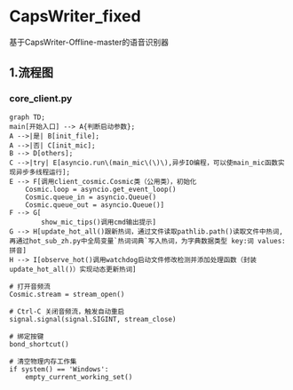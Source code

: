 # CapsWriter_fixed
基于CapsWriter-Offline-master的语音识别器

## 1.流程图
### core_client.py
```mermaid
graph TD;
main[开始入口] --> A{判断启动参数};
A -->|是| B[init_file];
A -->|否| C[init_mic];
B --> D[others];
C -->|try| E[asyncio.run\(main_mic\(\)\),异步IO编程，可以使main_mic函数实现异步多线程运行];
E --> F[调用client_cosmic.Cosmic类（公用类），初始化
    Cosmic.loop = asyncio.get_event_loop()
    Cosmic.queue_in = asyncio.Queue()
    Cosmic.queue_out = asyncio.Queue()]
F --> G[
        show_mic_tips()调用cmd输出提示]
G --> H[update_hot_all()跟新热词，通过文件读取pathlib.path()读取文件中热词,再通过hot_sub_zh.py中全局变量`热词词典`写入热词，为字典数据类型 key:词 values:拼音]
H --> I[observe_hot()调用watchdog启动文件修改检测并添加处理函数（封装update_hot_all()）实现动态更新热词]
```
    # 打开音频流
    Cosmic.stream = stream_open()

    # Ctrl-C 关闭音频流，触发自动重启
    signal.signal(signal.SIGINT, stream_close)

    # 绑定按键
    bond_shortcut()

    # 清空物理内存工作集
    if system() == 'Windows':
        empty_current_working_set()
